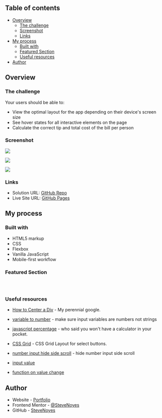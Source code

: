 ## Table of contents

- [Overview](#overview)
  - [The challenge](#the-challenge)
  - [Screenshot](#screenshot)
  - [Links](#links)
- [My process](#my-process)
  - [Built with](#built-with)
  - [Featured Section](#featured-section)
  - [Useful resources](#useful-resources)
- [Author](#author)

## Overview

### The challenge

Your users should be able to:

- View the optimal layout for the app depending on their device's screen size
- See hover states for all interactive elements on the page
- Calculate the correct tip and total cost of the bill per person

### Screenshot

![](./screenshot.jpg)

![](./screenshot.jpg)

![](./screenshot.jpg)

### Links

- Solution URL: [GitHub Repo](https://github.com/SteveNoyes/tipCalcApp)
- Live Site URL: [GitHub Pages](https://stevenoyes.github.io/tipCalcApp/)

## My process

### Built with

- HTML5 markup
- CSS  
- Flexbox
- Vanilla JavaScript
- Mobile-first workflow

### Featured Section


```html
```

```css
```

```js
```

### Useful resources

- [How to Center a Div](https://blog.devgenius.io/3-ways-to-center-a-div-with-css-3df9e66dbd42) - My perennial google. 

- [variable to number](https://developer.mozilla.org/en-US/docs/Web/JavaScript/Reference/Global_Objects/Number) - make sure input variables are numbers not strings

- [javascript percentage](https://stackoverflow.com/questions/4372902/javascript-calculate-x-of-a-number) - who said you won't have a calculator in your pocket.

- [CSS Grid](https://developer.mozilla.org/en-US/docs/Web/CSS/CSS_Grid_Layout) - CSS Grid Layout for select buttons.

- [number input hide side scroll](https://www.w3schools.com/howto/howto_css_hide_arrow_number.asp) - hide number input side scroll 


- [input value](https://www.tutorialrepublic.com/faq/how-to-get-the-value-of-text-input-field-using-javascript.php)

- [function on value change](https://stackoverflow.com/questions/4886114/how-can-i-run-a-javascript-function-when-input-changes)

## Author

- Website - [Portfolio](https://www.stevenmnoyes.com)
- Frontend Mentor - [@SteveNoyes](https://www.frontendmentor.io/profile/SteveNoyes)
- GitHub - [SteveNoyes](https://github.com/SteveNoyes)
